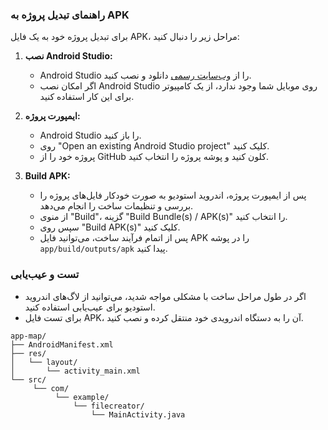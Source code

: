 
### راهنمای تبدیل پروژه به APK

برای تبدیل پروژه خود به یک فایل APK، مراحل زیر را دنبال کنید:

1. **نصب Android Studio:**
   - Android Studio را از [وب‌سایت رسمی](https://developer.android.com/studio) دانلود و نصب کنید.
   - اگر امکان نصب Android Studio روی موبایل شما وجود ندارد، از یک کامپیوتر برای این کار استفاده کنید.

2. **ایمپورت پروژه:**
   - Android Studio را باز کنید.
   - روی "Open an existing Android Studio project" کلیک کنید.
   - پروژه خود را از GitHub کلون کنید و پوشه پروژه را انتخاب کنید.

3. **Build APK:**
   - پس از ایمپورت پروژه، اندروید استودیو به صورت خودکار فایل‌های پروژه را بررسی و تنظیمات ساخت را انجام می‌دهد.
   - از منوی "Build"، گزینه "Build Bundle(s) / APK(s)" را انتخاب کنید.
   - سپس روی "Build APK(s)" کلیک کنید.
   - پس از اتمام فرآیند ساخت، می‌توانید فایل APK را در پوشه `app/build/outputs/apk` پیدا کنید.

### تست و عیب‌یابی
- اگر در طول مراحل ساخت با مشکلی مواجه شدید، می‌توانید از لاگ‌های اندروید استودیو برای عیب‌یابی استفاده کنید.
- برای تست فایل APK، آن را به دستگاه اندرویدی خود منتقل کرده و نصب کنید.
```
app-map/
├── AndroidManifest.xml
├── res/
│   └── layout/
│       └── activity_main.xml
└── src/
     └── com/
          └── example/
              └── filecreator/
                  └── MainActivity.java
```
